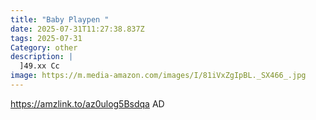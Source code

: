 ```yaml
---
title: "Baby Playpen "
date: 2025-07-31T11:27:38.837Z
tags: 2025-07-31
Category: other
description: |
  ]49.xx Cc
image: https://m.media-amazon.com/images/I/81iVxZgIpBL._SX466_.jpg
---
```

https://amzlink.to/az0ulog5Bsdqa   AD